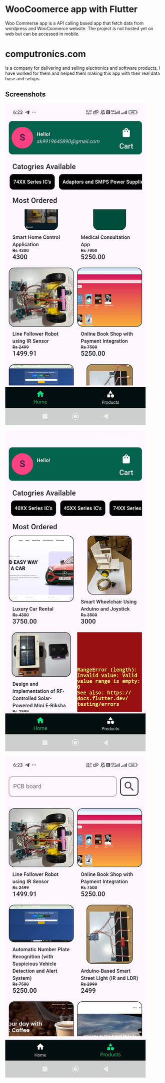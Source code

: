 
# WooCoomerce app with Flutter

Woo Commerse app is a API calling based app that fetch data from wordpress and WooCoomerce website.
The project is not hosted yet on web but can be accessed in mobile.

# computronics.com
is a company for delivering and selling electronics and software products, i have worked for them and helped them making this app with their real data base and setups.


## Screenshots

![App Screenshot](https://raw.githubusercontent.com/syntaxshiva/WooCoomerceApp/refs/heads/main/WhatsApp%20Image%202025-03-01%20at%206.24.21%20PM.jpeg)

![App Screenshot](https://raw.githubusercontent.com/syntaxshiva/WooCoomerceApp/refs/heads/main/WhatsApp%20Image%202025-03-01%20at%206.24.23%20PM.jpeg)


![App Screenshot](https://raw.githubusercontent.com/syntaxshiva/WooCoomerceApp/refs/heads/main/WhatsApp%20Image%202025-03-01%20at%206.24.22%20PM%20(1).jpeg)

